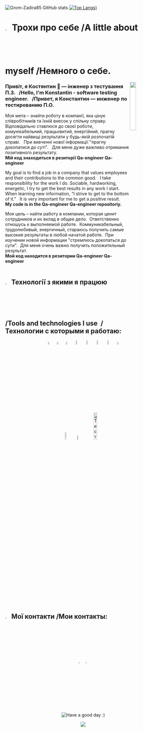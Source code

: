 ![Grom-Zadira85 GitHub stats](https://github-readme-stats.vercel.app/api?username=Grom-Zadira85&show_icons=true&theme=radical)
[![Top Langs](https://github-readme-stats.vercel.app/api/top-langs/?username=Grom-Zadira85&show_icons=true&theme=radical))](https://github.com/Grom-Zadira85/github-readme-stats)

# <img src="https://raw.githubusercontent.com/Grom-Zadira85/Qa-engeneer/97b03bbac55e3b27189340c54081b032e64f9367/img/chat.png" width="3%"/> Трохи про себе /A little about myself /Немного о себе.

<img align="right" width="20%" src="https://raw.githubusercontent.com/Grom-Zadira85/Qa-engeneer/97b03bbac55e3b27189340c54081b032e64f9367/img/kak-stat-testirovshchikom-po_mini.png"> 

### Привіт, я Костянтин 👋 — інженер з тестування П.З. &nbsp; /Hello, I'm Konstantin - software testing engineer. &nbsp; /Привет, я Константин  — инженер по тестированию П.О.


<p align="left">
Моя мета – знайти роботу в компанії, яка цінує співробітників та їхній внесок у спільну справу.&nbsp;
Відповідально ставлюся до своєї роботи, комунікабельний, працьовитий, енергійний, прагну досягти найвищі 
результати у будь-якій розпочатій справі. &nbsp; При вивченні нової інформації "прагну докопатися до суті". &nbsp;
Для мене дуже важливо отримання позитивного результату.
<br><b> Мій код знаходиться в резиторії Qa-engineer Qa-engineer </b></br>
</p>



<p align="left">
My goal is to find a job in a company that values ​​employees and their contributions to the common good. &nbsp;
I take responsibility for the work I do. Sociable, hardworking, energetic, I try to get the best results in any work I start. &nbsp;
When learning new information, “I strive to get to the bottom of it.” &nbsp; It is very important for me to get a positive result.&nbsp;
  <br><b> My code is in the Qa-engineer Qa-engineer repositoriy.</b></br>




<p align="left">
Моя цель – найти работу в компании, которая ценит сотрудников и их вклад в общее дело.&nbsp;
Ответственно отношусь к выполняемой работе.&nbsp;
Коммуникабельный, трудолюбивый, энергичный, стараюсь получить самые высокие 
результаты в любой начатой работе.&nbsp;
При изучении новой информации "стремлюсь докопаться до сути".&nbsp;
Для меня очень важно получить положительный результат.&nbsp;
<br><b> Мой код находится в резитории Qa-engineer Qa-engineer </b></br>
<br/>

## <img src="https://raw.githubusercontent.com/Grom-Zadira85/Qa-engeneer/97b03bbac55e3b27189340c54081b032e64f9367/img/tools.png" title="Technology stack" width="3%"/> Технології з якими я працюю&nbsp; /Tools and technologies I use &nbsp;/Технологии с которыми я работаю:



<p align="center">
    <img title="Postman" src="https://raw.githubusercontent.com/Grom-Zadira85/Qa-engeneer/97b03bbac55e3b27189340c54081b032e64f9367/img/icons8-postman-is-the-only-complete-api-development-environment-48.png" width="5%"/>  
    <img title="REST API" src="https://raw.githubusercontent.com/Grom-Zadira85/Qa-engeneer/97b03bbac55e3b27189340c54081b032e64f9367/img/icons8-%D0%BD%D0%B0%D1%81%D1%82%D1%80%D0%BE%D0%B9%D0%BA%D0%B8-api-50%20(1).png" width="5%"/>  
    <img title="Git" src="https://raw.githubusercontent.com/Grom-Zadira85/Qa-engeneer/75369cfdb4e93c661089ffa06df6cbd52f82bfc7/img/17119660-logotipo-do-github-icone-do-git-hub-com-texto-em-fundo-branco-e-preto-gratis-vetor.jpg" width="5%"/> 
    <img title="Python" src="https://raw.githubusercontent.com/Grom-Zadira85/Qa-engeneer/97b03bbac55e3b27189340c54081b032e64f9367/img/icons8-%D0%BF%D0%B8%D1%82%D0%BE%D0%BD-48.png"width="6%"/> 
    <img title="Selenium" src="https://raw.githubusercontent.com/Grom-Zadira85/Qa-engeneer/97b03bbac55e3b27189340c54081b032e64f9367/img/icons8-%D0%B0%D0%B2%D1%82%D0%BE%D0%BC%D0%B0%D1%82%D0%B8%D0%B7%D0%B0%D1%86%D0%B8%D1%8F-%D1%82%D0%B5%D1%81%D1%82%D0%B8%D1%80%D0%BE%D0%B2%D0%B0%D0%BD%D0%B8%D1%8F-selenium-48.png"width="6%"/> 
    <img title="SQL" src="https://raw.githubusercontent.com/Grom-Zadira85/Qa-engeneer/8d8606f8446b98089e81a4146a4c83df86cf0fe0/img/icons8-mysql-48.png" width="6%"/> 
    <img title="Trello" src="https://raw.githubusercontent.com/Grom-Zadira85/Qa-engeneer/75369cfdb4e93c661089ffa06df6cbd52f82bfc7/img/icons8-trello-48.png" width="6%"/> 
    <img title="jira" src="https://raw.githubusercontent.com/Grom-Zadira85/Qa-engeneer/97b03bbac55e3b27189340c54081b032e64f9367/img/icons8-jira-48.png" width="5%"/> 
    <br/>
    <img title="DevTools" src="https://img.shields.io/badge/-DevTools-ffc933%3F" width="8%"/> 
    <img title="Pytest" src="https://img.shields.io/badge/-Pytest-ffc933%3F" width="6%"/> 
    <img title="Тестування П.З./Тестирование П.О." src="https://img.shields.io/badge/-%D0%A2%D0%B5%D1%81%D1%82%D0%B8%D1%80%D0%BE%D0%B2%D0%B0%D0%BD%D0%B8%D0%B5%20%D0%9F%D0%9E-ffc933%3F"width="15%"/>   
</p>

<br/>

## <img src="https://raw.githubusercontent.com/Grom-Zadira85/Qa-engeneer/97b03bbac55e3b27189340c54081b032e64f9367/img/contacts.png" title="Contacts" width="3%"/> Мої контакти /Мои контакты:

<p align="center">
    <a href="https://t.me/Konstanta_nius"><img width="3%" title="Telegram" src="https://raw.githubusercontent.com/Grom-Zadira85/Qa-engeneer/97b03bbac55e3b27189340c54081b032e64f9367/img/icons8-%D1%82%D0%B5%D0%BB%D0%B5%D0%B3%D1%80%D0%B0%D0%BC-94.png" alt="Telegram"></a>&nbsp;
    <a href="https://www.linkedin.com/in/константин-курило/"><img width="3%" title="LinkedIn" src="https://raw.githubusercontent.com/Grom-Zadira85/Qa-engeneer/97b03bbac55e3b27189340c54081b032e64f9367/img/icons8-%D0%BB%D0%B8%D0%BD%D0%BA%D0%B5%D0%B4%D0%B8%D0%BD-48.png" alt="LinkedIn"></a>&nbsp;
</p>

<br/>

<p align="center">
    <img title="Have a good day :)" src="https://readme-typing-svg.herokuapp.com/?color=ba79ff&font=montserrat-medium&size=20&center=true&vCenter=true&lines=I+like+testing+|+%D0%A5%D0%BE%D1%80%D0%BE%D1%88%D0%B5%D0%B3%D0%BE+%D0%B4%D0%BD%D1%8F+:)">
</p>

<p align="center">
    <img src="https://raw.githubusercontent.com/Trilokia/Trilokia/379277808c61ef204768a61bbc5d25bc7798ccf1/bottom_header.svg">
</p>

